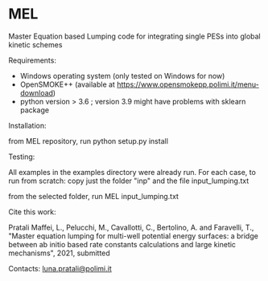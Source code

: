 # MEL
Master Equation based Lumping code for integrating single PESs into global kinetic schemes

Requirements:

- Windows operating system (only tested on Windows for now)
- OpenSMOKE++ (available at https://www.opensmokepp.polimi.it/menu-download)
- python version > 3.6 ; version 3.9 might have problems with sklearn package

Installation: 

from MEL repository, run
python setup.py install

Testing:

All examples in the examples directory were already run. 
For each case, to run from scratch:
copy just the folder "inp" and the file input_lumping.txt

from the selected folder, run
MEL input_lumping.txt

Cite this work:

Pratali Maffei, L., Pelucchi, M., Cavallotti, C., Bertolino, A. and Faravelli, T., "Master equation lumping for multi-well potential energy surfaces: a bridge between ab initio based rate constants calculations and large kinetic mechanisms", 2021, submitted


Contacts:
luna.pratali@polimi.it
